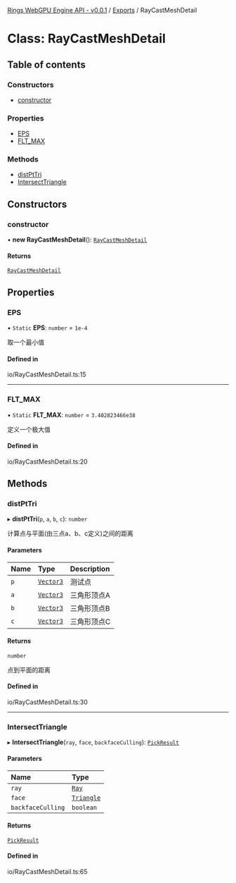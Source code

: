 [Rings WebGPU Engine API - v0.0.1](../README.md) / [Exports](../modules.md) / RayCastMeshDetail

# Class: RayCastMeshDetail

## Table of contents

### Constructors

- [constructor](RayCastMeshDetail.md#constructor)

### Properties

- [EPS](RayCastMeshDetail.md#eps)
- [FLT\_MAX](RayCastMeshDetail.md#flt_max)

### Methods

- [distPtTri](RayCastMeshDetail.md#distpttri)
- [IntersectTriangle](RayCastMeshDetail.md#intersecttriangle)

## Constructors

### constructor

• **new RayCastMeshDetail**(): [`RayCastMeshDetail`](RayCastMeshDetail.md)

#### Returns

[`RayCastMeshDetail`](RayCastMeshDetail.md)

## Properties

### EPS

▪ `Static` **EPS**: `number` = `1e-4`

取一个最小值

#### Defined in

io/RayCastMeshDetail.ts:15

___

### FLT\_MAX

▪ `Static` **FLT\_MAX**: `number` = `3.402823466e38`

定义一个极大值

#### Defined in

io/RayCastMeshDetail.ts:20

## Methods

### distPtTri

▸ **distPtTri**(`p`, `a`, `b`, `c`): `number`

计算点与平面(由三点a、b、c定义)之间的距离

#### Parameters

| Name | Type | Description |
| :------ | :------ | :------ |
| `p` | [`Vector3`](Vector3.md) | 测试点 |
| `a` | [`Vector3`](Vector3.md) | 三角形顶点A |
| `b` | [`Vector3`](Vector3.md) | 三角形顶点B |
| `c` | [`Vector3`](Vector3.md) | 三角形顶点C |

#### Returns

`number`

点到平面的距离

#### Defined in

io/RayCastMeshDetail.ts:30

___

### IntersectTriangle

▸ **IntersectTriangle**(`ray`, `face`, `backfaceCulling`): [`PickResult`](PickResult.md)

#### Parameters

| Name | Type |
| :------ | :------ |
| `ray` | [`Ray`](Ray.md) |
| `face` | [`Triangle`](Triangle.md) |
| `backfaceCulling` | `boolean` |

#### Returns

[`PickResult`](PickResult.md)

#### Defined in

io/RayCastMeshDetail.ts:65

